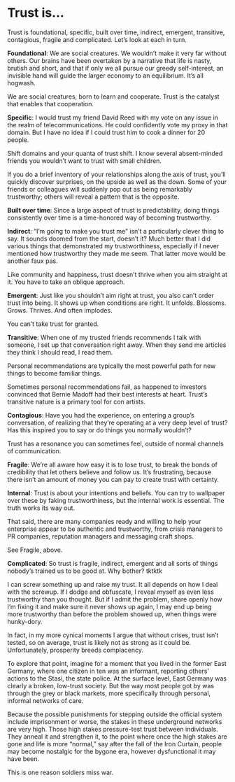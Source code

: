 # Trust is...

Trust is foundational, specific, built over time, indirect, emergent, transitive, contagious, fragile and complicated. Let’s look at each in turn. 

**Foundational**: We are social creatures. We wouldn’t make it very far without others. Our brains have been overtaken by a narrative that life is nasty, brutish and short, and that if only we all pursue our greedy self-interest, an invisible hand will guide the larger economy to an equilibrium. It’s all hogwash. 

We are social creatures, born to learn and cooperate. Trust is the catalyst that enables that cooperation. 

**Specific**: I would trust my friend David Reed with my vote on any issue in the realm of telecommunications. He could confidently vote my proxy in that domain. But I have no idea if I could trust him to cook a dinner for 20 people. 

Shift domains and your quanta of trust shift. I know several absent-minded friends you wouldn’t want to trust with small children. 

If you do a brief inventory of your relationships along the axis of trust, you’ll quickly discover surprises, on the upside as well as the down. Some of your friends or colleagues will suddenly pop out as being remarkably trustworthy; others will reveal a pattern that is the opposite.

**Built over time**: Since a large aspect of trust is predictability, doing things consistently over time is a time-honored way of becoming trustworthy. 

**Indirect**: “I’m going to make you trust me” isn’t a particularly clever thing to say. It sounds doomed from the start, doesn’t it? Much better that I did various things that demonstrated my trustworthiness, especially if I never mentioned how trustworthy they made me seem. That latter move would be another faux pas. 

Like community and happiness, trust doesn’t thrive when you aim straight at it. You have to take an oblique approach. 

**Emergent**: Just like you shouldn’t aim right at trust, you also can’t order trust into being. It shows up when conditions are right. It unfolds. Blossoms. Grows. Thrives. And often implodes. 

You can’t take trust for granted.

**Transitive**: When one of my trusted friends recommends I talk with someone, I set up that conversation right away. When they send me articles they think I should read, I read them. 

Personal recommendations are typically the most powerful path for new things to become familiar things. 

Sometimes personal recommendations fail, as happened to investors convinced that Bernie Madoff had their best interests at heart. Trust’s transitive nature is a primary tool for con artists. 

**Contagious**: Have you had the experience, on entering a group’s conversation, of realizing that they’re operating at a very deep level of trust? Has this inspired you to say or do things you normally wouldn’t? 

Trust has a resonance you can sometimes feel, outside of normal channels of communication.

**Fragile**: We’re all aware how easy it is to lose trust, to break the bonds of credibility that let others believe and follow us. It’s frustrating, because there isn’t an amount of money you can pay to create trust with certainty. 

**Internal**: Trust is about your intentions and beliefs. You can try to wallpaper over these by faking trustworthiness, but the internal work is essential. The truth works its way out. 

That said, there are many companies ready and willing to help your enterprise appear to be authentic and trustworthy, from crisis managers to PR companies, reputation managers and messaging craft shops. 

See Fragile, above.

**Complicated**: So trust is fragile, indirect, emergent and all sorts of things nobody’s trained us to be good at. Why bother? tktktk

I can screw something up and raise my trust. It all depends on how I deal with the screwup. If I dodge and obfuscate, I reveal myself as even less trustworthy than you thought. But if I admit the problem, share openly how I’m fixing it and make sure it never shows up again, I may end up being more trustworthy than before the problem showed up, when things were hunky-dory. 

In fact, in my more cynical moments I argue that without crises, trust isn’t tested, so on average, trust is likely not as strong as it could be. Unfortunately, prosperity breeds complacency.

To explore that point, imagine for a moment that you lived in the former East Germany, where one citizen in ten was an informant, reporting others’ actions to the Stasi, the state police. At the surface level, East Germany was clearly a broken, low-trust society. But the way most people got by was through the grey or black markets, more specifically through personal, informal networks of care. 

Because the possible punishments for stepping outside the official system include imprisonment or worse, the stakes in these underground networks are very high. Those high stakes pressure-test trust between individuals. They anneal it and strengthen it, to the point where once the high stakes are gone and life is more “normal,” say after the fall of the Iron Curtain, people may become nostalgic for the bygone era, however dysfunctional it may have been. 

This is one reason soldiers miss war.